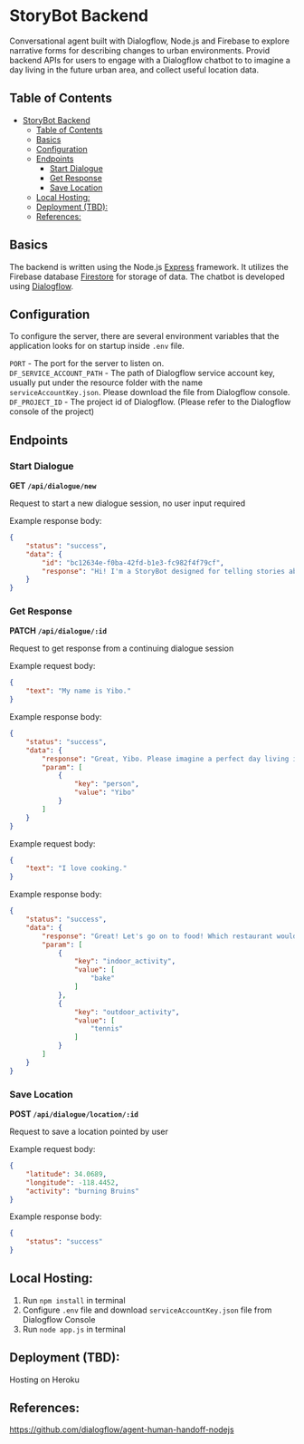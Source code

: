 # StoryBot Backend
Conversational agent built with Dialogflow, Node.js and Firebase to explore narrative forms for describing changes to urban environments. Provid backend APIs for users to engage with a Dialogflow chatbot to to imagine a day living in the future urban area, and collect useful location data.

##  Table of Contents
- [StoryBot Backend](#storybot-backend)
	- [Table of Contents](#table-of-contents)
	- [Basics](#basics)
	- [Configuration](#configuration)
	- [Endpoints](#endpoints)
		- [Start Dialogue](#start-dialogue)
		- [Get Response](#get-response)
		- [Save Location](#save-location)
	- [Local Hosting:](#local-hosting)
	- [Deployment (TBD):](#deployment-tbd)
	- [References:](#references)

## Basics
The backend is written using the Node.js [Express](https://expressjs.com/) framework. It utilizes the Firebase database [Firestore](https://firebase.google.com/docs/firestore) for storage of data. The chatbot is developed using [Dialogflow](https://cloud.google.com/dialogflow). 

## Configuration
To configure the server, there are several environment variables that the application looks for on startup inside `.env` file.

`PORT` - The port for the server to listen on.   
`DF_SERVICE_ACCOUNT_PATH` - The path of Dialogflow service account key, usually put under the resource folder with the name `serviceAccountKey.json`. Please download the file from Dialogflow console.   
`DF_PROJECT_ID` - The project id of Dialogflow. (Please refer to the Dialogflow console of the project)

## Endpoints

### Start Dialogue

**GET `/api/dialogue/new`**

Request to start a new dialogue session, no user input required

Example response body:
```json
{
    "status": "success",
    "data": {
        "id": "bc12634e-f0ba-42fd-b1e3-fc982f4f79cf",
        "response": "Hi! I'm a StoryBot designed for telling stories about urban planning. Can you tell me your name?"
    }
}
```

### Get Response
**PATCH `/api/dialogue/:id`**

Request to get response from a continuing dialogue session

Example request body:
```json
{
	"text": "My name is Yibo."
}
```

Example response body:
```json
{
	"status": "success",
	"data": {
		"response": "Great, Yibo. Please imagine a perfect day living in a future urban area. Why not start with a recreational activity that you want to do the most?",
		"param": [
			{
				"key": "person",
				"value": "Yibo"
			}
		]
	}
}
```

Example request body:
```json
{
	"text": "I love cooking."
}
```

Example response body:
```json
{
	"status": "success",
	"data": {
		"response": "Great! Let's go on to food! Which restaurant would you go?",
		"param": [
			{
				"key": "indoor_activity",
				"value": [
					"bake"
				]
			},
			{
				"key": "outdoor_activity",
				"value": [
					"tennis"
				]
			}
		]
	}
}
```

### Save Location
**POST `/api/dialogue/location/:id`**

Request to save a location pointed by user

Example request body:
```json
{
	"latitude": 34.0689,
	"longitude": -118.4452,
	"activity": "burning Bruins"
}
```

Example response body:
```json
{
	"status": "success"
}
```

## Local Hosting:
1. Run `npm install` in terminal
2. Configure `.env` file and download `serviceAccountKey.json` file from Dialogflow Console
3. Run `node app.js` in terminal

## Deployment (TBD):
Hosting on Heroku

## References:
https://github.com/dialogflow/agent-human-handoff-nodejs
